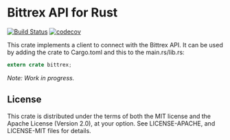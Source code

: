 # Bittrex API for Rust #
[![Build Status](https://travis-ci.org/Razican/bittrex.svg?branch=develop)](https://travis-ci.org/Razican/bittrex)
[![codecov](https://codecov.io/gh/Razican/bittrex/branch/develop/graph/badge.svg)](https://codecov.io/gh/Razican/bittrex)

This crate implements a client to connect with the Bittrex API. It can be used by adding the crate
to Cargo.toml and this to the main.rs/lib.rs:

```rust
extern crate bittrex;
```

*Note: Work in progress.*

## License ##

This crate is distributed under the terms of both the MIT license and the Apache License (Version
2.0), at your option. See LICENSE-APACHE, and LICENSE-MIT files for details.

